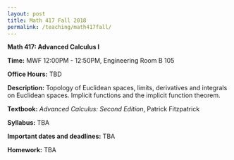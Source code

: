```yaml
---
layout: post
title: Math 417 Fall 2018
permalink: /teaching/math417fall/
---
```


**Math 417: Advanced Calculus I**

**Time:** MWF 12:00PM - 12:50PM, Engineering Room B 105

**Office Hours:** TBD

**Description:** Topology of Euclidean spaces, limits, derivatives and integrals on Euclidean spaces. Implicit functions and the implicit function theorem.

**Textbook:** *Advanced Calculus: Second Edition*, Patrick Fitzpatrick

**Syllabus:** TBA

**Important dates and deadlines:** TBA

**Homework:** TBA
